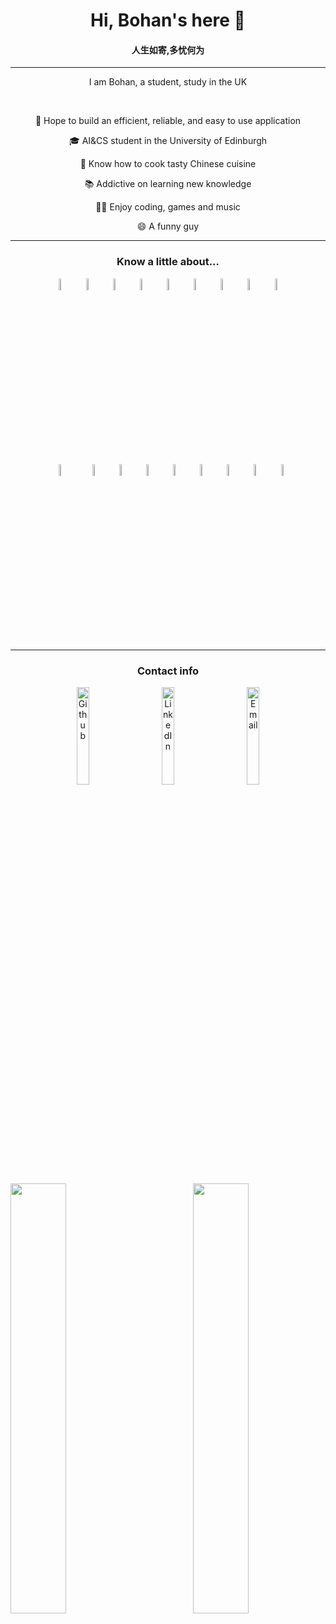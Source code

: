 <h1 align="center">Hi, Bohan's here 👋</h1>

<h4 align="center">人生如寄,多忧何为 </h4>
<hr border="none">
<p align="center">I am Bohan, a student, study in the UK</p>
<br>
<p align="center">🌟 Hope to build an efficient, reliable, and easy to use application</p>
<p align="center">🎓 AI&CS student in the University of Edinburgh</p>
<p align="center">🔪 Know how to cook tasty Chinese cuisine</p>
<p align="center">📚 Addictive on learning new knowledge</p>
<p align="center">👨‍💻 Enjoy coding, games and music</p>
<p align="center">😄 A funny guy</p>
<hr>
<h3 align="center">Know a little about...</h3>

<p align="center">
<img src="https://simpleicons.org/icons/java.svg" width="7%">&nbsp&nbsp<img src="https://simpleicons.org/icons/python.svg" width="7%">&nbsp&nbsp<img src="https://simpleicons.org/icons/haskell.svg" width="7%">&nbsp&nbsp<img src="https://simpleicons.org/icons/git.svg" width="7%">&nbsp&nbsp<img src="https://simpleicons.org/icons/bootstrap.svg" width="7%">&nbsp&nbsp<img src="https://simpleicons.org/icons/html5.svg" width="7%">&nbsp&nbsp<img src="https://simpleicons.org/icons/css3.svg" width="7%">&nbsp&nbsp<img src="https://simpleicons.org/icons/markdown.svg" width="7%">&nbsp&nbsp<img src="https://simpleicons.org/icons/ubuntu.svg" width="7%">
</p>

<p align="center">
<img src="https://simpleicons.org/icons/gitlab.svg" width="7%" style="margin: 10px;">&nbsp&nbsp<img src="https://simpleicons.org/icons/github.svg" width="7%">&nbsp&nbsp<img src="https://simpleicons.org/icons/pandas.svg" width="7%">&nbsp&nbsp<img src="https://simpleicons.org/icons/numpy.svg" width="7%">&nbsp&nbsp<img src="https://simpleicons.org/icons/amd.svg" width="7%">&nbsp&nbsp<img src="https://simpleicons.org/icons/atom.svg" width="7%">&nbsp&nbsp<img src="https://simpleicons.org/icons/visualstudiocode.svg" width="7%">&nbsp&nbsp<img src="https://simpleicons.org/icons/steam.svg" width="7%">&nbsp&nbsp<img src="https://simpleicons.org/icons/epicgames.svg" width="7%">
</p>
<hr>
<h3 align="center">Contact info</h3>
 
<p align="center"><a href="https://github.com/xubohan" target="_blank"><img alt="Github" src="https://img.shields.io/badge/GitHub-%2312100E.svg?&style=for-the-badge&logo=Github&logoColor=white" width="20%"/></a>&nbsp&nbsp&nbsp&nbsp&nbsp&nbsp&nbsp&nbsp&nbsp<a href="https://www.linkedin.com/in/bohan-xu-b75619145/" target="_blank"><img alt="LinkedIn" src="https://img.shields.io/badge/linkedin-%230077B5.svg?&style=for-the-badge&logo=linkedin&logoColor=white" width="20%"/></a>&nbsp&nbsp&nbsp&nbsp&nbsp&nbsp&nbsp&nbsp&nbsp<a href="mailto:xubohan666@gmail.com"><img alt="Email" src="https://img.shields.io/badge/Email-D14836?&style=for-the-badge&logo=Gmail&logoColor=white" width="20%"/></a></p>

<img align="left" width="42%" src="https://github-readme-stats.vercel.app/api?username=xubohan&show_icons=true&count_private=true&hide_border=true&text_color=008891&icon_color=0f3057&title_color=00587a&line_height=32">
<img align="right" width="42%" src="https://github-readme-stats.vercel.app/api/top-langs/?username=xubohan&layout=compact&title_color=00587a&text_color=008891&hide_border=true">

<!--
**xubohan/xubohan** is a ✨ _special_ ✨ repository because its `README.md` (this file) appears on your GitHub profile.

Here are some ideas to get you started:

- 🔭 I’m currently working on ...
- 🌱 I’m currently learning ...
- 👯 I’m looking to collaborate on ...
- 🤔 I’m looking for help with ...
- 💬 Ask me about ...
- 📫 How to reach me: ...
- 😄 Pronouns: ...
- ⚡ Fun fact: ...
-->
